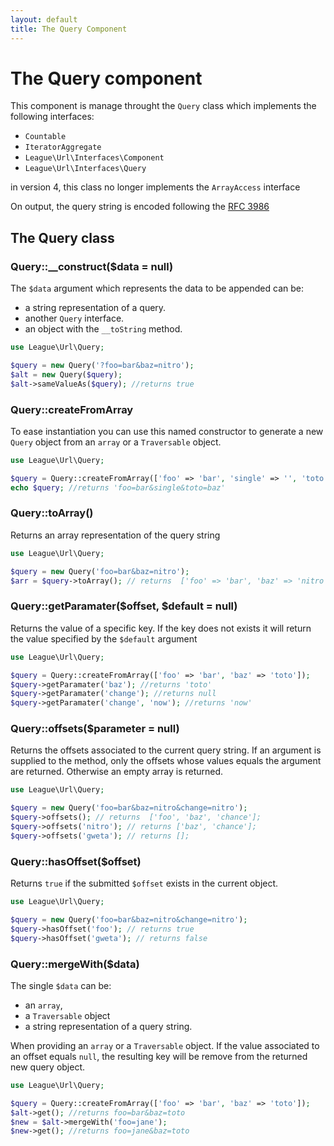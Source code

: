 ```yaml
---
layout: default
title: The Query Component
---
```


# The Query component

This component is manage throught the `Query` class which implements the following interfaces:

- `Countable`
- `IteratorAggregate`
- `League\Url\Interfaces\Component`
- `League\Url\Interfaces\Query`

<p class="message-warning">in version 4, this class no longer implements the <code>ArrayAccess</code> interface</p>

<p class="message-info">On output, the query string is encoded following the <a href="http://www.faqs.org/rfcs/rfc3968" target="_blank">RFC 3986</a></p>

## The Query class

### Query::__construct($data = null)

The `$data` argument which represents the data to be appended can be:

- a string representation of a query.
- another `Query` interface.
- an object with the `__toString` method.

~~~php
use League\Url\Query;

$query = new Query('?foo=bar&baz=nitro');
$alt = new Query($query);
$alt->sameValueAs($query); //returns true
~~~

### Query::createFromArray

To ease instantiation you can use this named constructor to generate a new `Query` object from an `array` or a `Traversable` object.

~~~php
use League\Url\Query;

$query = Query::createFromArray(['foo' => 'bar', 'single' => '', 'toto' => 'baz']);
echo $query; //returns 'foo=bar&single&toto=baz'
~~~

### Query::toArray()

Returns an array representation of the query string

~~~php
use League\Url\Query;

$query = new Query('foo=bar&baz=nitro');
$arr = $query->toArray(); // returns  ['foo' => 'bar', 'baz' => 'nitro', ];
~~~

### Query::getParamater($offset, $default = null)

Returns the value of a specific key. If the key does not exists it will return the value specified by the `$default` argument

~~~php
use League\Url\Query;

$query = Query::createFromArray(['foo' => 'bar', 'baz' => 'toto']);
$query->getParamater('baz'); //returns 'toto'
$query->getParamater('change'); //returns null
$query->getParamater('change', 'now'); //returns 'now'
~~~

### Query::offsets($parameter = null)

Returns the offsets associated to the current query string. If an argument is supplied to the method, only the offsets whose values equals the argument are returned. Otherwise an empty array is returned.

~~~php
use League\Url\Query;

$query = new Query('foo=bar&baz=nitro&change=nitro');
$query->offsets(); // returns  ['foo', 'baz', 'chance'];
$query->offsets('nitro'); // returns ['baz', 'chance'];
$query->offsets('gweta'); // returns [];
~~~

### Query::hasOffset($offset)

Returns `true` if the submitted `$offset` exists in the current object.

~~~php
use League\Url\Query;

$query = new Query('foo=bar&baz=nitro&change=nitro');
$query->hasOffset('foo'); // returns true
$query->hasOffset('gweta'); // returns false
~~~

### Query::mergeWith($data)

The single `$data` can be:

- an `array`,
- a `Traversable` object
- a string representation of a query string.

<p class="message-info">When providing an <code>array</code> or a <code>Traversable</code> object. If the value associated to an offset equals <code>null</code>, the resulting key will be remove from the returned new query object.</p>

~~~php
use League\Url\Query;

$query = Query::createFromArray(['foo' => 'bar', 'baz' => 'toto']);
$alt->get(); //returns foo=bar&baz=toto
$new = $alt->mergeWith('foo=jane');
$new->get(); //returns foo=jane&baz=toto
~~~